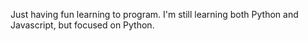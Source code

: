 Just having fun learning to program.
I'm still learning both Python and Javascript, but focused on Python.
<!---
Jibble330/Jibble330 is a ✨ special ✨ repository because its `README.md` (this file) appears on your GitHub profile.
You can click the Preview link to take a look at your changes.
--->
